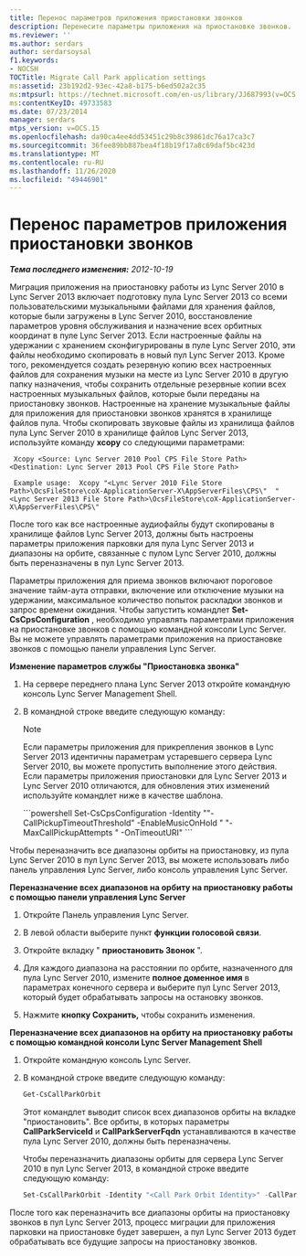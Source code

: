 ```yaml
---
title: Перенос параметров приложения приостановки звонков
description: Перенесите параметры приложения на приостановке звонков.
ms.reviewer: ''
ms.author: serdars
author: serdarsoysal
f1.keywords:
- NOCSH
TOCTitle: Migrate Call Park application settings
ms:assetid: 23b192d2-93ec-42a8-b175-b6ed502a2c35
ms:mtpsurl: https://technet.microsoft.com/en-us/library/JJ687993(v=OCS.15)
ms:contentKeyID: 49733583
ms.date: 07/23/2014
manager: serdars
mtps_version: v=OCS.15
ms.openlocfilehash: da90ca4ee4dd53451c29b8c39861dc76a17ca3c7
ms.sourcegitcommit: 36fee89bb887bea4f18b19f17a8c69daf5bc423d
ms.translationtype: MT
ms.contentlocale: ru-RU
ms.lasthandoff: 11/26/2020
ms.locfileid: "49446901"
---
```

# <a name="migrate-call-park-application-settings"></a>Перенос параметров приложения приостановки звонков

<div data-xmlns="http://www.w3.org/1999/xhtml">

<div class="topic" data-xmlns="https://www.w3.org/1999/xhtml" data-msxsl="urn:schemas-microsoft-com:xslt" data-cs="https://msdn.microsoft.com/">

<div data-asp="https://msdn2.microsoft.com/asp">



</div>

<div id="mainSection">

<div id="mainBody">

<span> </span>

_**Тема последнего изменения:** 2012-10-19_

Миграция приложения на приостановку работы из Lync Server 2010 в Lync Server 2013 включает подготовку пула Lync Server 2013 со всеми пользовательскими музыкальными файлами для хранения файлов, которые были загружены в Lync Server 2010, восстановление параметров уровня обслуживания и назначение всех орбитных координат в пуле Lync Server 2013. Если настроенные файлы на удержании с хранением сконфигурированы в пуле Lync Server 2010, эти файлы необходимо скопировать в новый пул Lync Server 2013. Кроме того, рекомендуется создать резервную копию всех настроенных файлов для сохранения музыки на месте из Lync Server 2010 в другую папку назначения, чтобы сохранить отдельные резервные копии всех настроенных музыкальных файлов, которые были переданы на приостановку звонков. Настроенные на хранение музыкальные файлы для приложения для приостановки звонков хранятся в хранилище файлов пула. Чтобы скопировать звуковые файлы из хранилища файлов пула Lync Server 2010 в хранилище файлов Lync Server 2013, используйте команду **xcopy** со следующими параметрами:

   ```console
    Xcopy <Source: Lync Server 2010 Pool CPS File Store Path> <Destination: Lync Server 2013 Pool CPS File Store Path>
   ```

   ```console
    Example usage:  Xcopy "<Lync Server 2010 File Store Path>\OcsFileStore\coX-ApplicationServer-X\AppServerFiles\CPS\"  "<Lync Server 2013 File Store Path>\OcsFileStore\coX-ApplicationServer-X\AppServerFiles\CPS\" 
   ```

После того как все настроенные аудиофайлы будут скопированы в хранилище файлов Lync Server 2013, должны быть настроены параметры приложения парковки для пула Lync Server 2013 и диапазоны на орбите, связанные с пулом Lync Server 2010, должны быть переназначены в пул Lync Server 2013.

Параметры приложения для приема звонков включают пороговое значение тайм-аута отправки, включение или отключение музыки на удержании, максимальное количество попыток раскладки звонков и запрос времени ожидания. Чтобы запустить командлет **Set-CsCpsConfiguration** , необходимо управлять параметрами приложения на приостановке звонков с помощью командной консоли Lync Server. Вы не можете управлять параметрами приложения на приостановке звонков с помощью панели управления Lync Server.

**Изменение параметров службы "Приостановка звонка"**

1.  На сервере переднего плана Lync Server 2013 откройте командную консоль Lync Server Management Shell.

2.  В командной строке введите следующую команду:
    
    <div>
    

    > [!NOTE]  
    > Если параметры приложения для прикрепления звонков в Lync Server 2013 идентичны параметрам устаревшего сервера Lync Server 2010, вы можете пропустить выполнение этого действия. Если параметры приложения приостановки для Lync Server 2013 и Lync Server 2010 отличаются, для обновления этих изменений используйте командлет ниже в качестве шаблона.

    
    </div>
    ```powershell
        Set-CsCpsConfiguration -Identity "<LS2013 Call Park Service ID>"-CallPickupTimeoutThreshold" <LS2010 CPS TimeSpan> -EnableMusicOnHold " <LS2010 CPS value> "-MaxCallPickupAttempts " <LS2010 CPS pickup attempts> -OnTimeoutURI" <LS2010 CPS timeout URI>```

Чтобы переназначить все диапазоны орбиты на приостановку, из пула Lync Server 2010 в пул Lync Server 2013, вы можете использовать либо панель управления Lync Server, либо консоль управления Lync Server.

**Переназначение всех диапазонов на орбиту на приостановку работы с помощью панели управления Lync Server**

1.  Откройте Панель управления Lync Server.

2.  В левой области выберите пункт **функции голосовой связи**.

3.  Откройте вкладку " **приостановить Звонок** ".

4.  Для каждого диапазона на расстоянии по орбите, назначенного для пула Lync Server 2010, измените **полное доменное имя** в параметрах конечного сервера и выберите пул Lync Server 2013, который будет обрабатывать запросы на остановку звонков.

5.  Нажмите **кнопку Сохранить,** чтобы сохранить изменения.

**Переназначение всех диапазонов на орбиту на приостановку работы с помощью командной консоли Lync Server Management Shell**

1.  Откройте командную консоль Lync Server.

2.  В командной строке введите следующую команду:
    ```powershell
    Get-CsCallParkOrbit
    ```
    
    Этот командлет выводит список всех диапазонов орбиты на вкладке "приостановить". Все орбиты, в которых параметры **CallParkServiceId** и **CallParkServerFqdn** устанавливаются в качестве пула Lync Server 2010, должны быть переназначены.
    
    Чтобы переназначить диапазоны орбиты для сервера Lync Server 2010 в пул Lync Server 2013, в командной строке введите следующую команду:
    
    ```powershell
    Set-CsCallParkOrbit -Identity "<Call Park Orbit Identity>" -CallParkService "service:ApplicationServer:<Lync Server 2013 Pool FQDN>"
    ```

После того как переназначить все диапазоны орбиты на приостановку звонков в пул Lync Server 2013, процесс миграции для приложения парковки на приостановке будет завершен, а пул Lync Server 2013 будет обрабатывать все будущие запросы на приостановку звонков.

</div>

<span> </span>

</div>

</div>

</div>

